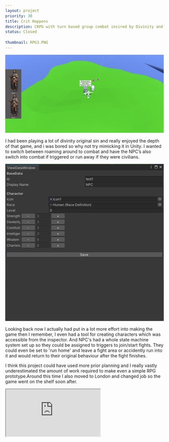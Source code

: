 ```yaml
---
layout: project
priority: 30
title: Crit Happens
description: CRPG with turn based group combat insired by Divinity and Baldur's Gate.
status: Closed

thumbnail: RPG3.PNG
---
```


<div class="row mb-5">
  <img class="col-md-6 col-12" src="/assets/images/RPG2.PNG"  alt="">
 <p class="col-md-6 col-12"> I had been playing a lot of divinity original sin and really enjoyed the depth of that game, and i was bored so why not try mimicking it in Unity. I wanted to switch between roaming around to combat and have the NPC’s also switch into combat if triggered or run away if they were civilians.
   </p>
</div>

<div class="row mb-5">
  <img class="col-md-6 col-12" src="/assets/images/RPG1.PNG"  alt="">
 <p class="col-md-6 col-12"> Looking back now I actually had put in a lot more effort into making the game then I remember, I even had a tool for creating characters which was accessible from the inspector. And NPC's had a whole state machine system set up so they could be assigned to triggers to join/start fights. They could even be set to 'run home' and leave a fight area or accidently run into it and would return to their original behaviour after the fight finishes.
   </p>
</div>

I think this project could have used  more prior planning and I really vastly underestimated the amount of work required to make even a simple RPG prototype.Around this time I also moved to London and changed job so the game went on the shelf soon after.
<div class="embed-responsive embed-responsive-16by9 mb-5">
  <iframe class="embed-responsive-item" src="https://www.youtube.com/embed/vEAyxKp1YTc" allowfullscreen></iframe>
</div>